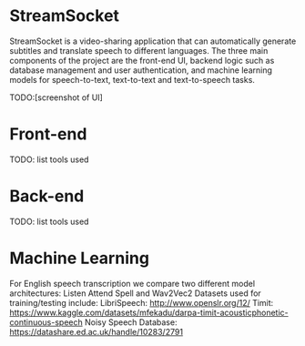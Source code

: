 # StreamSocket
StreamSocket is a video-sharing application that can automatically generate subtitles and translate speech to different languages. The three main components of the project are the front-end UI, backend logic such as database management and user authentication, and machine learning models for speech-to-text, text-to-text and text-to-speech tasks.

TODO:[screenshot of UI]

# Front-end
TODO: list tools used

# Back-end
TODO: list tools used

# Machine Learning
For English speech transcription we compare two different model architectures: Listen Attend Spell and Wav2Vec2
Datasets used for training/testing include:
LibriSpeech: http://www.openslr.org/12/
Timit: https://www.kaggle.com/datasets/mfekadu/darpa-timit-acousticphonetic-continuous-speech
Noisy Speech Database: https://datashare.ed.ac.uk/handle/10283/2791
